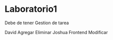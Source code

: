# Laboratorio1


Debe de tener Gestion de tarea

David 
Agregar
Eliminar
Joshua
Frontend 
Modificar 
